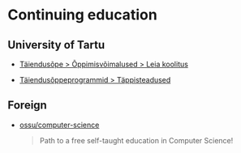 # Continuing education

## University of Tartu

* [Täiendusõpe > Õppimisvõimalused > Leia koolitus](https://www.ut.ee/et/koolitus/otsi-koolitust)

* [Täiendusõppeprogrammid > Täppisteadused](https://www.is.ut.ee/pls/ois/!tere.tulemast?leht=OK.AY.EL&kl_valdkond=7&systeemi_seaded=10,1,12,1&sessioon=0&tegevus=otsi)

## Foreign

* [ossu/computer-science](https://github.com/ossu/computer-science)
  > Path to a free self-taught education in Computer Science!
